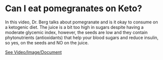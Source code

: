 # Can I eat pomegranates on Keto?

In this video, Dr. Berg talks about pomegranate and is it okay to consume on a ketogenic diet. The juice is a bit too high in sugars despite having a moderate glycemic index, however, the seeds are low and they contain phytonutrients (antioxidants) that help your blood sugars and reduce insulin, so yes, on the seeds and NO on the juice.

 [See Video/Image/Document](https://hls-player.drberg.com/asset?path=migrated-assets/can-i-eat-pomegranates-on-a-ketogenic-diet-drberg-on-keto-friendly-fruits)